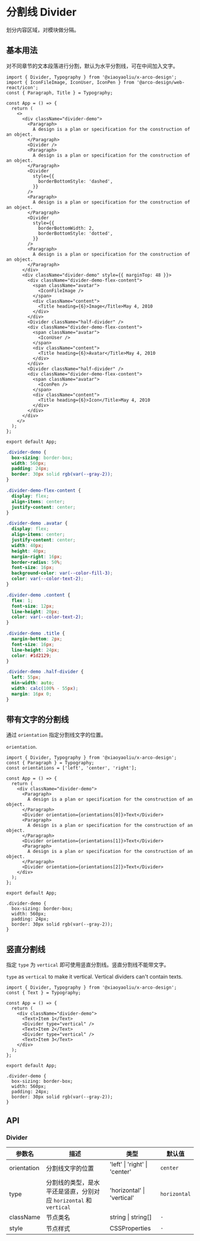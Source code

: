 # 分割线 Divider

划分内容区域，对模块做分隔。

## 基本用法

对不同章节的文本段落进行分割，默认为水平分割线，可在中间加入文字。

```tsx
import { Divider, Typography } from '@xiaoyaoliu/x-arco-design';
import { IconFileImage, IconUser, IconPen } from '@arco-design/web-react/icon';
const { Paragraph, Title } = Typography;

const App = () => {
  return (
    <>
      <div className="divider-demo">
        <Paragraph>
          A design is a plan or specification for the construction of an object.
        </Paragraph>
        <Divider />
        <Paragraph>
          A design is a plan or specification for the construction of an object.
        </Paragraph>
        <Divider
          style={{
            borderBottomStyle: 'dashed',
          }}
        />
        <Paragraph>
          A design is a plan or specification for the construction of an object.
        </Paragraph>
        <Divider
          style={{
            borderBottomWidth: 2,
            borderBottomStyle: 'dotted',
          }}
        />
        <Paragraph>
          A design is a plan or specification for the construction of an object.
        </Paragraph>
      </div>
      <div className="divider-demo" style={{ marginTop: 48 }}>
        <div className="divider-demo-flex-content">
          <span className="avatar">
            <IconFileImage />
          </span>
          <div className="content">
            <Title heading={6}>Image</Title>May 4, 2010
          </div>
        </div>
        <Divider className="half-divider" />
        <div className="divider-demo-flex-content">
          <span className="avatar">
            <IconUser />
          </span>
          <div className="content">
            <Title heading={6}>Avatar</Title>May 4, 2010
          </div>
        </div>
        <Divider className="half-divider" />
        <div className="divider-demo-flex-content">
          <span className="avatar">
            <IconPen />
          </span>
          <div className="content">
            <Title heading={6}>Icon</Title>May 4, 2010
          </div>
        </div>
      </div>
    </>
  );
};

export default App;
```

```css
.divider-demo {
  box-sizing: border-box;
  width: 560px;
  padding: 24px;
  border: 30px solid rgb(var(--gray-2));
}

.divider-demo-flex-content {
  display: flex;
  align-items: center;
  justify-content: center;
}

.divider-demo .avatar {
  display: flex;
  align-items: center;
  justify-content: center;
  width: 40px;
  height: 40px;
  margin-right: 16px;
  border-radius: 50%;
  font-size: 16px;
  background-color: var(--color-fill-3);
  color: var(--color-text-2);
}

.divider-demo .content {
  flex: 1;
  font-size: 12px;
  line-height: 20px;
  color: var(--color-text-2);
}

.divider-demo .title {
  margin-bottom: 2px;
  font-size: 16px;
  line-height: 24px;
  color: #1d2129;
}

.divider-demo .half-divider {
  left: 55px;
  min-width: auto;
  width: calc(100% - 55px);
  margin: 16px 0;
}
```

## 带有文字的分割线

通过 `orientation` 指定分割线文字的位置。

`orientation`.

```tsx
import { Divider, Typography } from '@xiaoyaoliu/x-arco-design';
const { Paragraph } = Typography;
const orientations = ['left', 'center', 'right'];

const App = () => {
  return (
    <div className="divider-demo">
      <Paragraph>
        A design is a plan or specification for the construction of an object.
      </Paragraph>
      <Divider orientation={orientations[0]}>Text</Divider>
      <Paragraph>
        A design is a plan or specification for the construction of an object.
      </Paragraph>
      <Divider orientation={orientations[1]}>Text</Divider>
      <Paragraph>
        A design is a plan or specification for the construction of an object.
      </Paragraph>
      <Divider orientation={orientations[2]}>Text</Divider>
    </div>
  );
};

export default App;
```

```css:silent
.divider-demo {
  box-sizing: border-box;
  width: 560px;
  padding: 24px;
  border: 30px solid rgb(var(--gray-2));
}
```

## 竖直分割线

指定 `type` 为 `vertical` 即可使用竖直分割线。竖直分割线不能带文字。

`type` as `vertical` to make it vertical. Vertical dividers can't contain texts.

```tsx
import { Divider, Typography } from '@xiaoyaoliu/x-arco-design';
const { Text } = Typography;

const App = () => {
  return (
    <div className="divider-demo">
      <Text>Item 1</Text>
      <Divider type="vertical" />
      <Text>Item 2</Text>
      <Divider type="vertical" />
      <Text>Item 3</Text>
    </div>
  );
};

export default App;
```

```css:silent
.divider-demo {
  box-sizing: border-box;
  width: 560px;
  padding: 24px;
  border: 30px solid rgb(var(--gray-2));
}
```

## API

### Divider

| 参数名      | 描述                                                              | 类型                          | 默认值       |
| ----------- | ----------------------------------------------------------------- | ----------------------------- | ------------ |
| orientation | 分割线文字的位置                                                  | 'left' \| 'right' \| 'center' | `center`     |
| type        | 分割线的类型，是水平还是竖直，分别对应 `horizontal` 和 `vertical` | 'horizontal' \| 'vertical'    | `horizontal` |
| className   | 节点类名                                                          | string \| string[]            | `-`          |
| style       | 节点样式                                                          | CSSProperties                 | `-`          |

